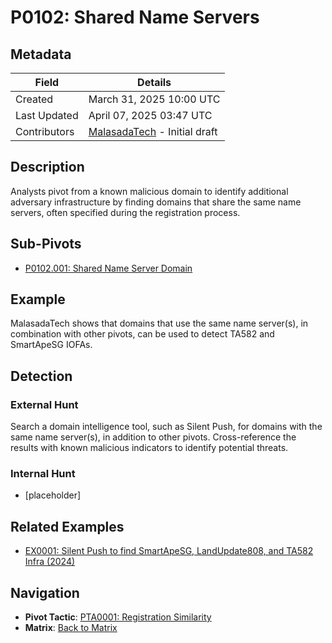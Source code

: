# P0102: Shared Name Servers

## Metadata
| Field          | Details                                      |
|----------------|----------------------------------------------|
| Created        | March 31, 2025 10:00 UTC                    |
| Last Updated   | April 07, 2025 03:47 UTC                    |
| Contributors   | [MalasadaTech](../contributors.md#malasadatech) - Initial draft |

## Description
Analysts pivot from a known malicious domain to identify additional adversary infrastructure by finding domains that share the same name servers, often specified during the registration process.

## Sub-Pivots
- [P0102.001: Shared Name Server Domain](P0102.001.md)

## Example
MalasadaTech shows that domains that use the same name server(s), in combination with other pivots, can be used to detect TA582 and SmartApeSG IOFAs.

## Detection

### External Hunt
Search a domain intelligence tool, such as Silent Push, for domains with the same name server(s), in addition to other pivots. Cross-reference the results with known malicious indicators to identify potential threats.

### Internal Hunt
- [placeholder]

## Related Examples
- [EX0001: Silent Push to find SmartApeSG, LandUpdate808, and TA582 Infra (2024)](../examples/EX0001.md)

## Navigation
- **Pivot Tactic**: [PTA0001: Registration Similarity](../pivot-tactics/PTA0001/main.md)
- **Matrix**: [Back to Matrix](../matrix.md)